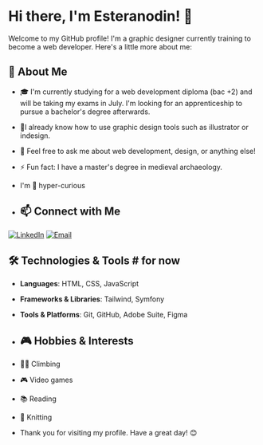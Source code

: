 # Hi there, I'm Esteranodin! 👋

Welcome to my GitHub profile! I'm a graphic designer currently training to become a web developer. Here's a little more about me:

## 🚀 About Me
- 🎓 I'm currently studying for a web development diploma (bac +2) and will be taking my exams in July. I'm looking for an apprenticeship to pursue a bachelor's degree afterwards.
- 🌱I already know how to use graphic design tools such as illustrator or indesign.
- 💬 Feel free to ask me about web development, design, or anything else!
- ⚡ Fun fact: I have a master's degree in medieval archaeology.
- I'm 👀 hyper-curious

- ## 📫 Connect with Me
[![LinkedIn](https://img.shields.io/badge/LinkedIn-blue?style=flat&logo=linkedin&labelColor=blue)](https://www.linkedin.com/in/esteranodin)
[![Email](https://img.shields.io/badge/Email-white?style=flat&logo=gmail)](mailto:esteranodin@example.com)

## 🛠️ Technologies & Tools # for now
- **Languages**: HTML, CSS, JavaScript
- **Frameworks & Libraries**: Tailwind, Symfony
- **Tools & Platforms**: Git, GitHub, Adobe Suite, Figma

- ## 🎮 Hobbies & Interests
- 🧗‍♀️ Climbing
- 🎮 Video games
- 📚 Reading
- 🧶 Knitting

- Thank you for visiting my profile. Have a great day! 😊
